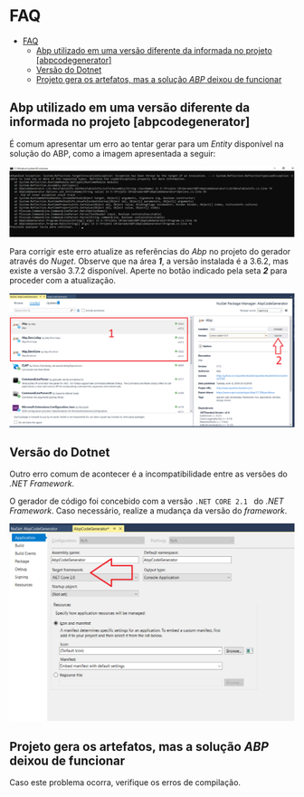 # FAQ

<!-- @import "[TOC]" {cmd="toc" depthFrom=2 depthTo=6 orderedList=false} -->

<!-- code_chunk_output -->

- [FAQ](#faq)
    - [Abp utilizado em uma versão diferente da informada no projeto [abpcodegenerator]](#abp-utilizado-em-uma-versão-diferente-da-informada-no-projeto-abpcodegenerator)
    - [Versão do Dotnet](#versão-do-dotnet)
    - [Projeto gera os artefatos, mas a solução _ABP_ deixou de funcionar](#projeto-gera-os-artefatos-mas-a-solução-_abp_-deixou-de-funcionar)

<!-- /code_chunk_output -->


## Abp utilizado em uma versão diferente da informada no projeto [abpcodegenerator]

É comum apresentar um erro ao tentar gerar para um _Entity_ disponível na solução do ABP, como a imagem apresentada a seguir:

![DllDesatualizada](img/ErrorDllDesatualizada.jpg)

Para corrigir este erro atualize as referências do _Abp_ no projeto do gerador através do _Nuget_. Observe que na área _**1**_, a versão instalada é a 3.6.2, mas existe a versão 3.7.2 disponível. Aperte no botão indicado pela seta _**2**_ para proceder com a atualização.

![DllDesatualizadaNuGet](img/ErrorDllDesatualizada-01.png)

## Versão do Dotnet

Outro erro comum de acontecer é a incompatibilidade entre as versões do _.NET Framework_.

O gerador de código foi concebido com a versão ``.NET CORE 2.1 `` do _.NET Framework_. Caso necessário, realize a mudança da versão do _framework_.

![VersaoFramework](img/ErroVersaoDotnet.png)

## Projeto gera os artefatos, mas a solução _ABP_ deixou de funcionar

Caso este problema ocorra, verifique os erros de compilação.
